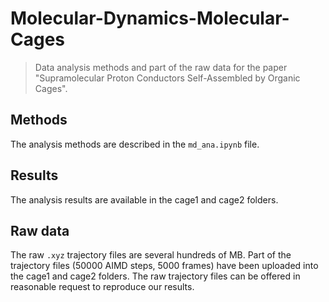 # Molecular-Dynamics-Molecular-Cages
> Data analysis methods and part of the raw data for the paper "Supramolecular Proton Conductors Self-Assembled by Organic Cages".

## Methods
The analysis methods are described in the `md_ana.ipynb` file.

## Results
The analysis results are available in the cage1 and cage2 folders.

## Raw data
The raw `.xyz` trajectory files are several hundreds of MB. Part of the trajectory files (50000 AIMD steps, 5000 frames) have been uploaded into the cage1 and cage2 folders. The raw trajectory files can be offered in reasonable request to reproduce our results.
